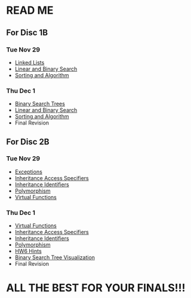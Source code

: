 # READ ME

## For Disc 1B
### Tue Nov 29
- [Linked Lists](https://github.com/TejasViswa/PIC10B_Disc1B_Disc2B/blob/main/Week_8/Linkedlist.md)
- [Linear and Binary Search](https://github.com/TejasViswa/PIC10B_Disc1B_Disc2B/blob/main/Week_5/Miscellaneous_Concepts.md#algorithms-and-their-complexity)
- [Sorting and Algorithm](https://github.com/TejasViswa/PIC10B_Disc1B_Disc2B/blob/main/Week_3/Sorting_and_algo.md)
### Thu Dec 1
- [Binary Search Trees](https://github.com/TejasViswa/PIC10B_Disc1B_Disc2B/blob/main/Week_9/BST_Theory.md)
- [Linear and Binary Search](https://github.com/TejasViswa/PIC10B_Disc1B_Disc2B/blob/main/Week_5/Miscellaneous_Concepts.md#algorithms-and-their-complexity)
- [Sorting and Algorithm](https://github.com/TejasViswa/PIC10B_Disc1B_Disc2B/blob/main/Week_3/Sorting_and_algo.md)
- Final Revision

## For Disc 2B
### Tue Nov 29
- [Exceptions](https://github.com/TejasViswa/PIC10B_Disc1B_Disc2B/blob/main/Week_10/Exceptions.md)
- [Inheritance Access Specifiers](https://github.com/TejasViswa/PIC10B_Disc1B_Disc2B/blob/main/Week_4/Inheritance_Access.md)
- [Inheritance Identifiers](https://github.com/TejasViswa/PIC10B_Disc1B_Disc2B/blob/main/Week_4/Inheritance_Identifiers.md)
- [Polymorphism](https://github.com/TejasViswa/PIC10B_Disc1B_Disc2B/blob/main/Week_10/Polymorphism.md)
- [Virtual Functions](https://github.com/TejasViswa/PIC10B_Disc1B_Disc2B/blob/main/Week_10/Virtual_Function.md)
### Thu Dec 1
- [Virtual Functions](https://github.com/TejasViswa/PIC10B_Disc1B_Disc2B/blob/main/Week_10/Virtual_Function.md)
- [Inheritance Access Specifiers](https://github.com/TejasViswa/PIC10B_Disc1B_Disc2B/blob/main/Week_4/Inheritance_Access.md)
- [Inheritance Identifiers](https://github.com/TejasViswa/PIC10B_Disc1B_Disc2B/blob/main/Week_4/Inheritance_Identifiers.md)
- [Polymorphism](https://github.com/TejasViswa/PIC10B_Disc1B_Disc2B/blob/main/Week_10/Polymorphism.md)
- [HW6 Hints](https://github.com/TejasViswa/PIC10B_Disc1B_Disc2B/blob/main/Week_10/HW6_Hints.md)
- [Binary Search Tree Visualization](https://www.cs.usfca.edu/~galles/visualization/BST.html)
- Final Revision

# ALL THE BEST FOR YOUR FINALS!!!
